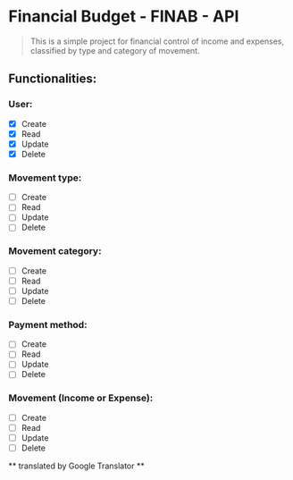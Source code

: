 # Financial Budget - FINAB - API

>This is a simple project for financial control of income and expenses, classified by type and category of movement.

## Functionalities:

### User:
  - [x] Create
  - [x] Read
  - [x] Update
  - [x] Delete

### Movement type:
  - [ ] Create
  - [ ] Read
  - [ ] Update
  - [ ] Delete

### Movement category:
  - [ ] Create
  - [ ] Read
  - [ ] Update
  - [ ] Delete

### Payment method:
  - [ ] Create
  - [ ] Read
  - [ ] Update
  - [ ] Delete

### Movement (Income or Expense):
  - [ ] Create
  - [ ] Read
  - [ ] Update
  - [ ] Delete

** translated by Google Translator **
